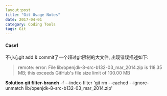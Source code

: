 ```yaml
---
layout:post
title: "Git Usage Notes"
date: 2017-04-01
category: Coding Tools
tags: Git
---
```


#### Case1
不小心git add & commit了一个超过git限制的大文件, 出现错误描述如下:
>remote: error: File lib/openjdk-8-src-b132-03_mar_2014.zip is 118.35 MB; this exceeds GitHub's file size limit of 100.00 MB

**Solution**
**git filter-branch** -f --index-filter 'git rm --cached --ignore-unmatch lib/openjdk-8-src-b132-03_mar_2014.zip'



